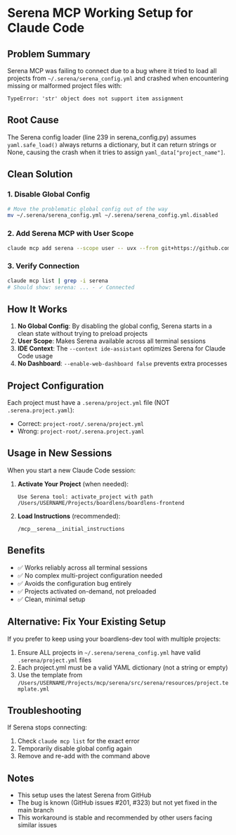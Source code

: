 # Serena MCP Working Setup for Claude Code

## Problem Summary
Serena MCP was failing to connect due to a bug where it tried to load all projects from `~/.serena/serena_config.yml` and crashed when encountering missing or malformed project files with:
```
TypeError: 'str' object does not support item assignment
```

## Root Cause
The Serena config loader (line 239 in serena_config.py) assumes `yaml.safe_load()` always returns a dictionary, but it can return strings or None, causing the crash when it tries to assign `yaml_data["project_name"]`.

## Clean Solution

### 1. Disable Global Config
```bash
# Move the problematic global config out of the way
mv ~/.serena/serena_config.yml ~/.serena/serena_config.yml.disabled
```

### 2. Add Serena MCP with User Scope
```bash
claude mcp add serena --scope user -- uvx --from git+https://github.com/oraios/serena serena-mcp-server --context ide-assistant --enable-web-dashboard false
```

### 3. Verify Connection
```bash
claude mcp list | grep -i serena
# Should show: serena: ... - ✓ Connected
```

## How It Works

1. **No Global Config**: By disabling the global config, Serena starts in a clean state without trying to preload projects
2. **User Scope**: Makes Serena available across all terminal sessions
3. **IDE Context**: The `--context ide-assistant` optimizes Serena for Claude Code usage
4. **No Dashboard**: `--enable-web-dashboard false` prevents extra processes

## Project Configuration

Each project must have a `.serena/project.yml` file (NOT `.serena.project.yaml`):
- Correct: `project-root/.serena/project.yml`
- Wrong: `project-root/.serena.project.yaml`

## Usage in New Sessions

When you start a new Claude Code session:

1. **Activate Your Project** (when needed):
   ```
   Use Serena tool: activate_project with path /Users/USERNAME/Projects/boardlens/boardlens-frontend
   ```

2. **Load Instructions** (recommended):
   ```
   /mcp__serena__initial_instructions
   ```

## Benefits

- ✅ Works reliably across all terminal sessions
- ✅ No complex multi-project configuration needed
- ✅ Avoids the configuration bug entirely
- ✅ Projects activated on-demand, not preloaded
- ✅ Clean, minimal setup

## Alternative: Fix Your Existing Setup

If you prefer to keep using your boardlens-dev tool with multiple projects:

1. Ensure ALL projects in `~/.serena/serena_config.yml` have valid `.serena/project.yml` files
2. Each project.yml must be a valid YAML dictionary (not a string or empty)
3. Use the template from `/Users/USERNAME/Projects/mcp/serena/src/serena/resources/project.template.yml`

## Troubleshooting

If Serena stops connecting:
1. Check `claude mcp list` for the exact error
2. Temporarily disable global config again
3. Remove and re-add with the command above

## Notes

- This setup uses the latest Serena from GitHub
- The bug is known (GitHub issues #201, #323) but not yet fixed in the main branch
- This workaround is stable and recommended by other users facing similar issues